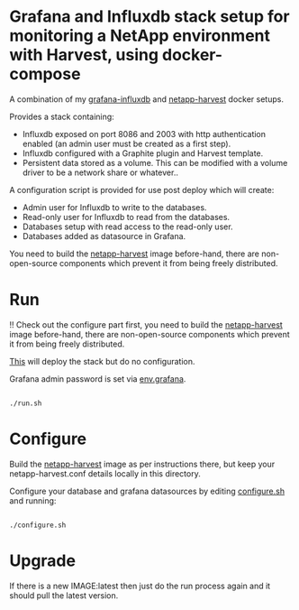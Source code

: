 # Grafana and Influxdb stack setup for monitoring a NetApp environment with Harvest, using docker-compose

A combination of my [grafana-influxdb](https://github.com/szukalski/docker/tree/master/grafana-influxdb) and [netapp-harvest](https://github.com/szukalski/docker/tree/master/netapp-harvest) docker setups.

Provides a stack containing:
* Influxdb exposed on port 8086 and 2003 with http authentication enabled (an admin user must be created as a first step).
* Influxdb configured with a Graphite plugin and Harvest template.
* Persistent data stored as a volume. This can be modified with a volume driver to be a network share or whatever..

A configuration script is provided for use post deploy which will create:
* Admin user for Influxdb to write to the databases.
* Read-only user for Influxdb to read from the databases.
* Databases setup with read access to the read-only user.
* Databases added as datasource in Grafana.

You need to build the [netapp-harvest](https://github.com/szukalski/docker/tree/master/netapp-harvest) image before-hand, there are non-open-source components which prevent it from being freely distributed.

# Run

!! Check out the configure part first, you need to build the [netapp-harvest](https://github.com/szukalski/docker/tree/master/netapp-harvest) image before-hand, there are non-open-source components which prevent it from being freely distributed.

[This](./run.sh) will deploy the stack but do no configuration.

Grafana admin password is set via [env.grafana](./env.grafana).

```

./run.sh

```

# Configure

Build the [netapp-harvest](https://github.com/szukalski/docker/tree/master/netapp-harvest) image as per instructions there, but keep your netapp-harvest.conf details locally in this directory.

Configure your database and grafana datasources by editing [configure.sh](./configure.sh) and running:

```

./configure.sh

```

# Upgrade

If there is a new IMAGE:latest then just do the run process again and it should pull the latest version.

